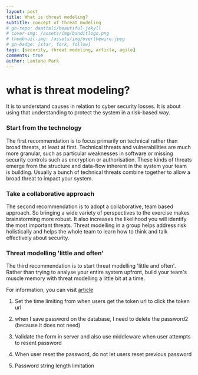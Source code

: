 ```yaml
---
layout: post
title: What is threat modeling?
subtitle: concept of threat modeling
# gh-repo: daattali/beautiful-jekyll
# cover-img: /assets/img/banditlogo.png
# thumbnail-img: /assets/img/overthewire.jpeg
# gh-badge: [star, fork, follow]
tags: [security, threat modeling, article, agile]
comments: true
author: Lantana Park
---
```


# what is threat modeling?

It is to understand causes in relation to cyber security losses. It is about using that understanding to protect the system in a risk-based way.

### Start from the technology

The first recommendation is to focus primarily on technical rather than broad threats, at least at first.
Technical threats and vulnerabilities are much more granular, such as particular weaknesses in software or missing security controls such as encryption or authorisation. These kinds of threats emerge from the structure and data-flow inherent in the system your team is building. Usually a bunch of technical threats combine together to allow a broad threat to impact your system.

### Take a collaborative approach

The second recommendation is to adopt a collaborative, team based approach. So bringing a wide variety of perspectives to the exercise makes brainstorming more robust. It also increases the likelihood you will identify the most important threats. Threat modelling in a group helps address risk holistically and helps the whole team to learn how to think and talk effectively about security.

### Threat modelling 'little and often'

The third recommendation is to start threat modelling 'little and often'. Rather than trying to analyse your entire system upfront, build your team's muscle memory with threat modelling a little bit at a time.

For information, you can visit [article](https://martinfowler.com/articles/agile-threat-modelling.html)


1. Set the time limiting from when users get the token url to click the token url

2. when I save password on the database, I need to delete the password2 (because it does not need)

3. Validate the form in server and also use middleware when user attempts to resent password

4. When user reset the password, do not let users reset previous password

5. Password string length limitation
